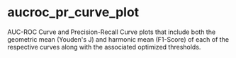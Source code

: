 # aucroc_pr_curve_plot
AUC-ROC Curve and Precision-Recall Curve plots that include both the geometric mean (Youden's J) and harmonic mean (F1-Score) of each of the respective curves along with the associated optimized thresholds.
